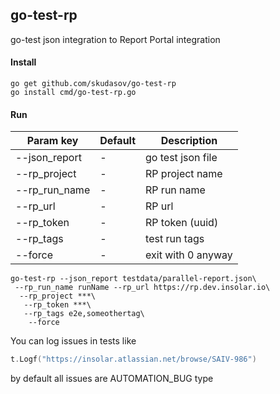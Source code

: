 ## go-test-rp
go-test json integration to Report Portal integration

#### Install
```
go get github.com/skudasov/go-test-rp
go install cmd/go-test-rp.go
```

#### Run
| Param key     |           Default            | Description            |
| ------------- | ---------------------------- | ---------------------- |
| --json_report | -                            | go test json file      |
| --rp_project  | -                            | RP project name        |
| --rp_run_name | -                            | RP run name            |
| --rp_url      | -                            | RP url                 |
| --rp_token    | -                            | RP token (uuid)        |
| --rp_tags     | -                            | test run tags          |
| --force       | -                            | exit with 0 anyway     |

```
go-test-rp --json_report testdata/parallel-report.json\
 --rp_run_name runName --rp_url https://rp.dev.insolar.io\
  --rp_project ***\
   --rp_token ***\
   --rp_tags e2e,someothertag\
    --force
```

You can log issues in tests like
```go
t.Logf("https://insolar.atlassian.net/browse/SAIV-986")
```
by default all issues are AUTOMATION_BUG type
